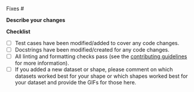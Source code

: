 <!-- Which issue does this address? -->
Fixes #

**Describe your changes**

<!-- TODO -->

**Checklist**

<!-- Place an X between the [ ] for completed tasks -->

- [ ] Test cases have been modified/added to cover any code changes.
- [ ] Docstrings have been modified/created for any code changes.
- [ ] All linting and formatting checks pass (see the [contributing guidelines](https://github.com/stefmolin/data-morph/blob/main/CONTRIBUTING.md) for more information).
- [ ] If you added a new dataset or shape, please comment on which datasets worked best for your shape or which shapes worked best for your dataset and provide the GIFs for those here.
